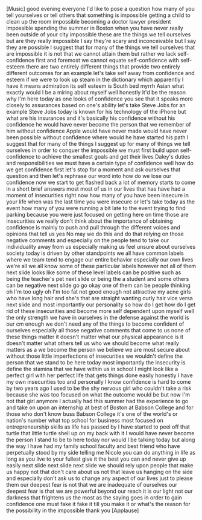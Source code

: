 
[Music]
good evening everyone I&#39;d like to pose a
question how many of you tell yourselves
or tell others that something is
impossible getting a child to clean up
the room impossible
becoming a doctor lawyer president
impossible spending the summer in Boston
when you have never really been outside
of your city impossible these are the
things we tell ourselves but are they
really impossible I say they&#39;re scary
and inconceivable but I say they are
possible I suggest that for many of the
things we tell ourselves that are
impossible it is not that we cannot
attain them but rather we lack
self-confidence first and foremost we
cannot equate self-confidence with
self-esteem there are two entirely
different things
that provide two entirely different
outcomes for an example let&#39;s take self
away from confidence and esteem if we
were to look up steam in the dictionary
which apparently I have it means
admiration its self esteem is South bed
myrrh Asian what exactly would I be a
miring about myself well honestly it&#39;d
be the reason why I&#39;m here today as one
looks of confidence you see that it
speaks more closely to assurances based
on one&#39;s ability
let&#39;s take Steve Jobs for an example
Steve Jobs today is known for his
technology of the iPhone but what are
his insurances and it&#39;s basically his
confidence without his confidence he
would have never become the person that
we remember of him without confidence
Apple would have never made would have
never been possible without confidence
where would he have started his path I
suggest that for many of the things I
suggest up for many of things we tell
ourselves in order to conquer the
impossible we must first build upon
self-confidence to achieve the smallest
goals and get their lives Daley&#39;s duties
and responsibilities we must have a
certain type of confidence well how do
we get confidence first let&#39;s stop for a
moment and ask ourselves that question
and then let&#39;s rephrase our word into
how do we lose our confidence now we
start to get flashed back a lot of
memory starts to come in a short brief
answers most most of us in our lives
that has have had a moment of
insecurities right now how many of you
have been insecure in your life when was
the last time you were insecure or let&#39;s
take today as the event how many of you
were running a bit late to the event
trying to find parking because you were
just focused on getting here on time
those are insecurities we really don&#39;t
think about the importance of obtaining
confidence is mainly to push and pull
through the different voices and
opinions that tell us yes No
may we do this and do that relying on
those negative comments and especially
on the people tend to take our
individuality away from us especially
making us feel unsure about ourselves
society today is driven by other
standpoints we all have common labels
where we team tend to engage our entire
behavior especially our own lives we&#39;re
all we all know some of these particular
labels however not all of them next
slide looks like some of these level
labels can be positive such as being the
teacher&#39;s pet next slide or being the a
student and some others can be negative
next slide go go okay one of them can be
people thinking oh I&#39;m too ugly oh I&#39;m
too fat not good enough not attractive
my acne girls who have long hair and
she&#39;s that are straight wanting curly
hair vice versa next slide and most
importantly our personality so how do I
get how do I get rid of these
insecurities and become more self
dependent upon myself well the only
strength we have in ourselves in the
defense against the world is our cm
enough we don&#39;t need any of the
things to become confident of ourselves
especially all those negative comments
that come to us none of these things
matter it doesn&#39;t matter what our
physical appearance is it doesn&#39;t matter
what others tell us who we should become
what really matters as a we become the
person we believe we are most secure
about without those little imperfections
of insecurities we wouldn&#39;t define the
person that we stand to be here today
most importantly the insecurity is
define the stamina that we have within
us in school I might look like a perfect
girl with her perfect life that gets
things done easily honestly I have my
own insecurities too and personally I
know confidence is hard to come by two
years ago I used to be the shy nervous
girl who couldn&#39;t take a risk because
she was too focused on what the outcome
would be but now I&#39;m not that girl
anymore I actually had this summer had
the experience to go and take on upon an
internship at best of Boston at Babson
College and for those who don&#39;t know
buss Babson College it&#39;s one of the
world&#39;s or nation&#39;s number what top
school for business most focused on
entrepreneurship skills as life has
passed by I have started to peel off
that turtle that little turtle shell up
on my back with it I would have never
become the person I stand to be to here
today nor would I be talking today but
along the way I have had my family
school faculty and best friend who have
perpetually stood by my side telling me
Nicole you can do anything in life as
long as you live to your fullest give it
the best you can and never give up
easily next slide next slide next slide
we should rely upon people that make us
happy not that don&#39;t care about us not
that leave us hanging on the side and
especially don&#39;t ask us to change any
aspect of our lives just to please them
our deepest fear is not that we are
inadequate of ourselves our deepest fear
is that we are powerful beyond our reach
it is our light not our
darkness that frightens us the most as
the saying goes in order to gain
confidence
one must fake it fake it till you make
it or what&#39;s the reason for the
possibility in the impossible thank you
[Applause]
